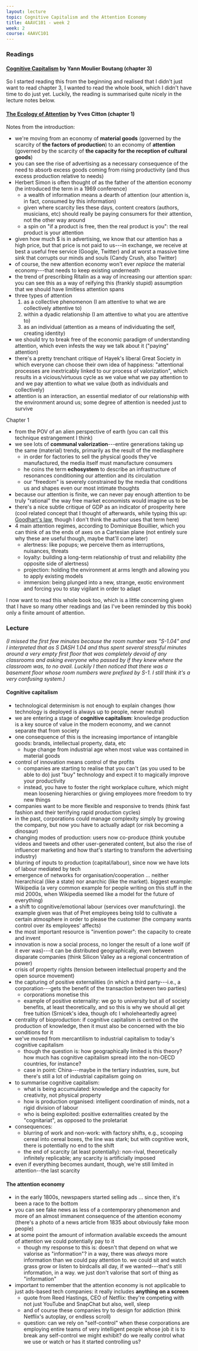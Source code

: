 ```yaml
---
layout: lecture
topic: Cognitive Capitalism and the Attention Economy
title: 4AAVC101 - week 2
week: 2
course: 4AAVC101
---
```


### Readings

#### [Cognitive Capitalism](https://www.goodreads.com/book/show/14803576-cognitive-capitalism) by Yann Moulier Boutang (chapter 3)

So I started reading this from the beginning and realised that I didn't just
want to read chapter 3, I wanted to read the whole book, which I didn't have
time to do just yet. Luckily, the reading is summarised quite nicely in the
lecture notes below.

#### [The Ecology of Attention](https://www.goodreads.com/book/show/30613224-the-ecology-of-attention) by Yves Citton (chapter 1)

Notes from the introduction:

* we're moving from an economy of **material goods** (governed by the scarcity
  of **the factors of production**) to an economy of **attention** (governed by
  the scarcity of **the capacity for the reception of cultural goods**)
* you can see the rise of advertising as a necessary consequence of the need to
  absorb excess goods coming from rising productivity (and thus excess
  production relative to needs)
* Herbert Simon is often thought of as the father of the attention economy (he
  introduced the term in a 1969 conference)
  * a wealth of information means a dearth of attention (our attention is, in
    fact, consumed by this information)
  * given where scarcity lies these days, content creators (authors, musicians,
    etc) should really be paying consumers for their attention, not the other
    way around
  * a spin on "if a product is free, then the real product is you": the real
    product is your attention
* given how much $ is in advertising, we know that our attention has a high
  price, but that price is not paid to us---in exchange, we receive at best a
  useful free service (Google, Twitter) and at worst a massive time sink that
  corrupts our minds and souls (Candy Crush, also Twitter)
* of course, the new attention economy won't ever _replace_ the material
  economy---that needs to keep existing underneath
* the trend of prescribing Ritalin as a way of increasing our attention span:
  you can see this as a way of reifying this (frankly stupid) assumption that
  we should have limitless attention spans
* three types of attention
  1. as a collective phenomenon (I am attentive to what we are collectively
  attentive to)
  2. within a dyadic relationship (I am attentive to what you are attentive to)
  3. as an individual (attention as a means of individuating the self, creating
  identity)
* we should try to break free of the economic paradigm of understanding
  attention, which even infests the way we talk about it ("paying" attention)
* there's a pretty trenchant critique of Hayek's liberal Great Society in which
  everyone can choose their own idea of happiness: "attentional processes are
  inextricably linked to our process of valorization", which results in a
  vicious/virtuous cycle as we value what we pay attention to and we pay
  attention to what we value (both as individuals and collectively)
* attention is an interaction, an essential mediator of our relationship with
  the environment around us; some degree of attention is needed just to survive

Chapter 1

* from the POV of an alien perspective of earth (you can call this technique
  estrangement I think)
* we see lots of **communal valorization**---entire generations taking up the same
  (material) trends, primarily as the result of the mediasphere
  * in order for factories to sell the physical goods they've manufactured, the
    media itself must manufacture consumers
  * he coins the term **echosystem** to describe an infrastructure of
    resonances conditioning our attention and its circulation
  * our "freedom" is severely constrained by the media that conditions us and
    shapes even our most intimate thoughts
* because our attention is finite, we can never pay enough attention to be
  truly "rational" the way free market economists would imagine us to be
* there's a nice subtle critique of GDP as an indicator of prosperity here
  (cool related concept that I thought of afterwards, while typing this up:
  [Goodhart's law](https://en.wikipedia.org/wiki/Goodhart%27s_law),
  though I don't think the author uses that term here)
* 4 main attention regimes, according to Dominique Bouillier, which you can
  think of as the ends of axes on a Cartesian plane (not entirely sure
  why these are useful though, maybe that'll come later)
  * alertness: like popups; we perceive them as interruptions, nuisances,
    threats
  * loyalty: building a long-term relationship of trust and reliability (the
    opposite side of alertness)
  * projection: holding the environment at arms length and allowing you to
    apply existing models
  * immersion: being plunged into a new, strange, exotic environment and
    forcing you to stay vigilant in order to adapt

I now want to read this whole book too, which is a little concerning given that
I have so many other readings and (as I've been reminded by this book) only a
finite amount of attention.

### Lecture

_(I missed the first few minutes because the room number was "S-1.04" and I
interpreted that as S DASH 1.04 and thus spent several stressful minutes around
a very empty first floor that was completely devoid of any classrooms and
asking everyone who passed by if they knew where the classroom was, to no
avail. Luckily I then noticed that there was a basement floor whose room
numbers were prefixed by S-1. I still think it's a very confusing system.)_

#### Cognitive capitalism

* technological determinism is not enough to explain changes (how technology is
  deployed is always up to people, never neutral)
* we are entering a stage of **cognitive capitalism**: knowledge production is
  a key source of value in the modern economy, and we cannot separate that from
  society
* one consequence of this is the increasing importance of intangible goods:
  brands, intellectual property, data, etc
  * huge change from industrial age when most value was contained in material
    goods
* control of innovation means control of the profits
  * companies are starting to realise that you can't (as you used to be able to
    do) just "buy" technology and expect it to magically improve your
    productivity
  * instead, you have to foster the right workplace culture, which might mean
    loosening hierarchies or giving employees more freedom to try new things
* companies want to be more flexible and responsive to trends (think fast
  fashion and their terrifying rapid production cycles)
* in the past, corporations could manage complexity simply by growing the
  company, but now you have to actually adapt (or risk becoming a dinosaur)
* changing modes of production: users now co-produce (think youtube videos and
  tweets and other user-generated content, but also the rise of influencer
  marketing and how that's starting to transform the advertising industry)
* blurring of inputs to production (capital/labour), since now we have lots of
  labour mediated by tech
* emergence of networks for organisation/cooperation ... neither hierarchical
  (like a state) nor anarchic (like the market). biggest example: Wikipedia (a
  very common example for people writing on this stuff in the mid 2000s, when
  Wikipedia seemed like a model for the future of everything)
* a shift to cognitive/emotional labour (services over manufcturing). the
  example given was that of Pret employees being told to cultivate a certain
  atmosphere in order to please the customer (the company wants control over
  its employees' affects)
* the most important resource is "invention power": the capacity to create and
  invent
* innovation is now a social process, no longer the result of a lone wolf (if
  it ever was)---it can be distributed geographically, even between disparate
  companies (think Silicon Valley as a regional concentration of power)
* crisis of property rights (tension between intellectual property and the open
  source movement)
* the capturing of positive externalities (in which a third party---i.e., a
  corporation---gets the benefit of the transaction between two parties)
  * corporations monetise this
  * example of positive externality: we go to university but all of society
    benefits, at least theoretically, and so this is why we should all get free
    tuition (Srnicek's idea, though ofc I wholeheartedly agree)
* centrality of bioproduction: if cognitive capitalism is centred on the
  production of knowledge, then it must also be concerned with the bio
  conditions for it
* we've moved from mercantilism to industrial capitalism to today's cognitive
  capitalism
  * though the question is: how geographically limited is this theory? how much
    has cognitive capitalism spread into the non-OECD countries, for instance?
  * case in point: China---maybe in the tertiary industries, sure, but there's
    still a lot of industrial capitalism going on
* to summarise cognitive capitalism:
  * what is being accumulated: knowledge and the capacity for creativity, not
    physical property
  * how is production organised: intelligent coordination of minds, not a rigid
    division of labour
  * who is being exploited: positive externalities created by the
    "cognitariat", as opposed to the proletariat
* consequences:
  * blurring of work and non-work: with factory shifts, e.g., scooping cereal
    into cereal boxes, the line was stark; but with cognitive work, there is
    potentially no end to the shift
  * the end of scarcity (at least potentially): non-rival, theoretically
    infinitely replicable; any scarcity is artificially imposed
* even if everything becomes aundant, though, we're still limited in
  attention--the last scarcity

#### The attention economy

* in the early 1800s, newspapers started selling ads ... since then, it's been
  a race to the bottom
* you can see fake news as less of a contemporary phenomenon and more of an
  almost immanent consequence of the attention economy (there's a photo of a
  news article from 1835 about obviously fake moon people)
* at some point the amount of information available exceeds the amount of
  attention we could potentially pay to it
  * though my response to this is: doesn't that depend on what we valorise as
    "information"? in a way, there was _always_ more information than we could
    pay attention to. we could sit and watch grass grow or listen to birdcalls
    all day, if we wanted---that's still information, in a way. we just don't
    valorise that sort of thing as "information"
* important to remember that the attention economy is not applicable to just
  ads-based tech companies: it really includes **anything on a screen**
  * quote from Reed Hastings, CEO of Netflix: they're competing with not just
    YouTube and SnapChat but also, well, sleep
  * and of course these companies try to design for addiction (think Netflix's
    autoplay, or endless scroll)
  * question: can we rely on "self-control" when these corporations are
    employing entire teams of very intelligent people whose job it is to break
    any self-control we might exhibit? do we really control what we use or
    watch or has it started controlling us?
